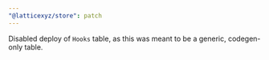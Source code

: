 ```yaml
---
"@latticexyz/store": patch
---
```


Disabled deploy of `Hooks` table, as this was meant to be a generic, codegen-only table.
